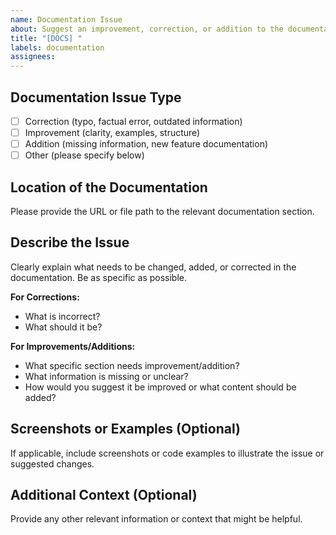 ```yaml
---
name: Documentation Issue
about: Suggest an improvement, correction, or addition to the documentation.
title: "[DOCS] "
labels: documentation
assignees:
---
```


## Documentation Issue Type

- [ ] Correction (typo, factual error, outdated information)
- [ ] Improvement (clarity, examples, structure)
- [ ] Addition (missing information, new feature documentation)
- [ ] Other (please specify below)

## Location of the Documentation

Please provide the URL or file path to the relevant documentation section.

## Describe the Issue

Clearly explain what needs to be changed, added, or corrected in the documentation. Be as specific as possible.

**For Corrections:**
- What is incorrect?
- What should it be?

**For Improvements/Additions:**
- What specific section needs improvement/addition?
- What information is missing or unclear?
- How would you suggest it be improved or what content should be added?

## Screenshots or Examples (Optional)

If applicable, include screenshots or code examples to illustrate the issue or suggested changes.

## Additional Context (Optional)

Provide any other relevant information or context that might be helpful.
